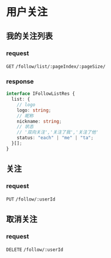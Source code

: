 # 用户关注

## 我的关注列表

### request

`GET` `/follow/list/:pageIndex/:pageSize/`

### response

```typescript
interface IFollowListRes {
  list: {
    // logo
    logo: string;
    // 昵称
    nickname: string;
    // 状态
    // '双向关注','关注了我','关注了他'
    status: "each" | "me" | "ta";
  }[];
}
```

## 关注

### request

`PUT` `/follow/:userId`

## 取消关注

### request

`DELETE` `/follow/:userId`
